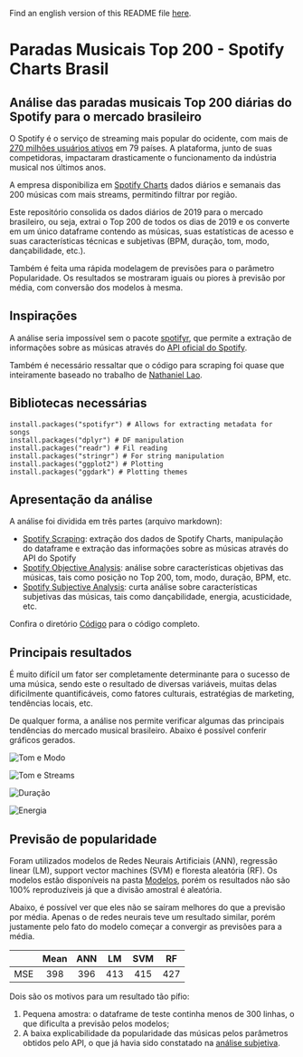 Find an english version of this README file [here](https://github.com/rodrigobercini/spotify-charts-analysis-brazil/blob/master/EN_README.md).

# Paradas Musicais Top 200 - Spotify Charts Brasil
## Análise das paradas musicais Top 200 diárias do Spotify para o mercado brasileiro

O Spotify é o serviço de streaming mais popular do ocidente, com mais de [270 milhões usuários ativos](https://s22.q4cdn.com/540910603/files/doc_financials/2019/q4/Shareholder-Letter-Q4-2019.pdf) em 79 países. A plataforma, junto de suas competidoras, impactaram drasticamente o funcionamento da indústria musical nos últimos anos. 

A empresa disponibiliza em [Spotify Charts](https://spotifycharts.com/) dados diários e semanais das 200 músicas com mais streams, permitindo filtrar por região.

Este repositório consolida os dados diários de 2019 para o mercado brasileiro, ou seja, extrai o Top 200 de todos os dias de 2019 e os converte em um único dataframe contendo as músicas, suas estatísticas de acesso e suas características técnicas e subjetivas (BPM, duração, tom, modo, dançabilidade, etc.).

Também é feita uma rápida modelagem de previsões para o parâmetro Popularidade.  Os resultados se mostraram iguais ou piores à previsão por média, com conversão dos modelos à mesma.

## Inspirações

A análise seria impossível sem o pacote [spotifyr](https://github.com/charlie86/spotifyr), que permite a extração de informações sobre as músicas através do [API oficial do Spotify](https://developer.spotify.com/).

Também é necessário ressaltar que o código para scraping foi quase que inteiramente baseado no trabalho de [Nathaniel Lao](http://natelao.com/SpotifyAnalysis/SpotifyAnalysis.html).

## Bibliotecas necessárias

```{r libraries}
install.packages("spotifyr") # Allows for extracting metadata for songs
install.packages("dplyr") # DF manipulation
install.packages("readr") # Fil reading
install.packages("stringr") # For string manipulation
install.packages("ggplot2") # Plotting
install.packages("ggdark") # Plotting themes
```

## Apresentação da análise

A análise foi dividida em três partes (arquivo markdown):
- [Spotify Scraping](https://github.com/rodrigobercini/spotify-charts-analysis-brazil/blob/master/An%C3%A1lise/1_Spotify_Scraping.md): extração dos dados de Spotify Charts, manipulação do dataframe e extração das informações sobre as músicas através do API do Spotify
- [Spotify Objective Analysis](https://github.com/rodrigobercini/spotify-charts-analysis-brazil/blob/master/An%C3%A1lise/2_Spotify_Objective_Analysis.md): análise sobre características objetivas das músicas, tais como posição no Top 200, tom, modo, duração, BPM, etc.
- [Spotify Subjective Analysis](https://github.com/rodrigobercini/spotify-charts-analysis-brazil/blob/master/An%C3%A1lise/3_Spotify_Subjective_Analysis.md): curta análise sobre características subjetivas das músicas, tais como dançabilidade, energia, acusticidade, etc.

Confira o diretório [Código](https://github.com/rodrigobercini/spotify-charts-analysis-brazil/tree/master/C%C3%B3digo) para o código completo.

## Principais resultados

É muito difícil um fator ser completamente determinante para o sucesso de uma música, sendo este o resultado de diversas variáveis, muitas delas dificilmente quantificáveis, como fatores culturais, estratégias de marketing, tendências locais, etc.

De qualquer forma, a análise nos permite verificar algumas das principais tendências do mercado musical brasileiro. Abaixo é possível conferir gráficos gerados.

![Tom e Modo](https://github.com/rodrigobercini/spotify-charts-analysis-brazil/raw/master/An%C3%A1lise/2_Spotify_Objective_Analysis_files/figure-gfm/key__plot-1.png)

![Tom e Streams](https://github.com/rodrigobercini/spotify-charts-analysis-brazil/raw/master/An%C3%A1lise/2_Spotify_Objective_Analysis_files/figure-gfm/key__plot2-1.png)

![Duração](https://github.com/rodrigobercini/spotify-charts-analysis-brazil/raw/master/An%C3%A1lise/2_Spotify_Objective_Analysis_files/figure-gfm/duration_-1.png)

![Energia](https://github.com/rodrigobercini/spotify-charts-analysis-brazil/raw/master/An%C3%A1lise/3_Spotify_Subjective_Analysis_files/figure-gfm/energy_plot-1.png)

## Previsão de popularidade

Foram utilizados modelos de Redes Neurais Artificiais (ANN), regressão linear (LM), support vector machines (SVM) e floresta aleatória (RF). Os modelos estão disponíveis na pasta [Modelos](https://github.com/rodrigobercini/spotify-charts-analysis-brazil/tree/master/Modelos), porém os resultados não são 100% reproduzíveis já que a divisão amostral é aleatória.

Abaixo, é possível ver que eles não se saíram melhores do que a previsão por média. Apenas o de redes neurais teve um resultado similar, porém justamente pelo fato do modelo começar a convergir as previsões para a média.

|     | Mean | ANN |  LM | SVM | RF  |
|:---:|:----:|:---:|:---:|:---:|-----|
| MSE |  398 | 396 | 413 | 415 | 427 |

Dois são os motivos para um resultado tão pífio:
1) Pequena amostra: o dataframe de teste continha menos de 300 linhas, o que dificulta a previsão pelos modelos;
2) A baixa explicabilidade da popularidade das músicas pelos parâmetros obtidos pelo API, o que já havia sido constatado na [análise subjetiva](https://github.com/rodrigobercini/spotify-charts-analysis-brazil/blob/master/An%C3%A1lise/3_Spotify_Subjective_Analysis.md).